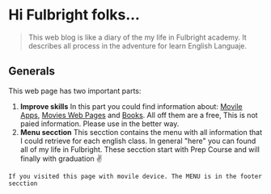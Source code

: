 # Hi Fulbright folks...
> This web blog is like a diary of the my life in Fulbright academy. It describes all process in the adventure for learn English Languaje.

## Generals
This web page has two important parts:
1. **Improve skills** In this part you could find information about: [Movile Apps](apps.md), [Movies Web Pages](movies.md) and [Books](books.md). All off them are a free, This is not paied information. Please use in the better way.
2.  **Menu secction** This secction contains the menu with all information that I could retrieve for each english class. In general "here" you can found all of my life in Fulbright. These secction start with Prep Course and will finally with graduation :v:

`If you visited this page with movile device. The MENU is in the footer secction` 
